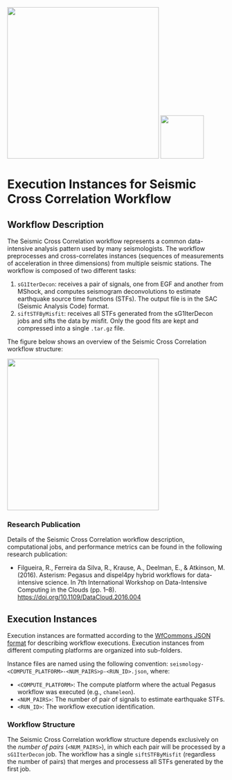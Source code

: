 <img src="https://wfcommons.org/images/wfcommons-horizontal.png" width="350" />
<img src="https://pegasus.isi.edu/documentation/_static/pegasus_circular_white_logo.png" width="100"/>

# Execution Instances for Seismic Cross Correlation Workflow

## Workflow Description

The Seismic Cross Correlation workflow represents a common data-intensive
analysis pattern used by many seismologists. The workflow preprocesses and
cross-correlates instances (sequences of measurements of acceleration in three
dimensions) from multiple seismic stations.
 The workflow is composed of two different tasks:

  1. `sG1IterDecon`: receives a pair of signals, one from EGF and another
     from MShock, and computes seismogram deconvolutions to estimate
     earthquake source time functions (STFs). The output file is in the SAC
     (Seismic Analysis Code) format.
  2. `siftSTFByMisfit`: receives all STFs generated from the sG1IterDecon jobs
     and sifts the data by misfit. Only the good fits are kept and compressed
     into a single `.tar.gz` file.

The figure below shows an overview of the Seismic Cross Correlation workflow structure:

<img src="docs/images/seismology.png?raw=true" width="350">

### Research Publication

Details of the Seismic Cross Correlation workflow description, computational
jobs, and performance metrics can be found in the following research
publication:

- Filgueira, R., Ferreira da Silva, R., Krause, A., Deelman, E., & Atkinson,
  M. (2016). Asterism: Pegasus and dispel4py hybrid workflows for data-intensive
  science. In 7th International Workshop on Data-Intensive Computing in the
  Clouds (pp. 1–8). https://doi.org/10.1109/DataCloud.2016.004

## Execution Instances

Execution instances are formatted according to the
[WfCommons JSON format](https://github.com/wfcommons/workflow-schema)
for describing workflow executions. Execution instances from different
computing platforms are organized into sub-folders.

Instance files are named using the following convention:
`seismology-<COMPUTE_PLATFORM>-<NUM_PAIRS>p-<RUN_ID>.json`, where:

- `<COMPUTE_PLATFORM>`: The compute platform where the actual Pegasus workflow
  was executed (e.g., `chameleon`).
- `<NUM_PAIRS>`: The number of pair of signals to estimate earthquake STFs.
- `<RUN_ID>`: The workflow execution identification.

### Workflow Structure

The Seismic Cross Correlation workflow structure depends exclusively on the
_number of pairs_ (`<NUM_PAIRS>`), in which each pair will be processed by a
`sG1IterDecon` job. The workflow has a single `siftSTFByMisfit` (regardless
the number of pairs) that merges and processess all STFs generated by the
first job.
